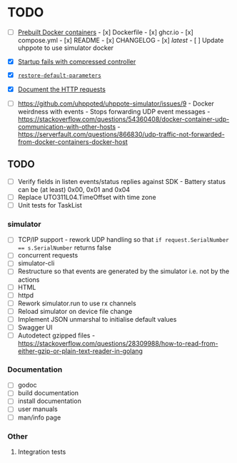 # TODO

- [ ] [Prebuilt Docker containers](https://github.com/uhppoted/uhppoted/issues/47)
       - [x] Dockerfile
       - [x] ghcr.io
       - [x] compose.yml
       - [x] README
       - [x] CHANGELOG
       - [x] _latest_
       - [ ] Update uhppote to use simulator docker

- [x] [Startup fails with compressed controller](https://github.com/uhppoted/uhppote-simulator/issues/12)
- [x] [`restore-default-parameters`](https://github.com/uhppoted/uhppoted/issues/48)
- [x] [Document the HTTP requests](https://github.com/uhppoted/uhppote-simulator/issues/11)

- [ ] https://github.com/uhppoted/uhppote-simulator/issues/9
      - Docker weirdness with events
      - Stops forwarding UDP event messages
      - https://stackoverflow.com/questions/54360408/docker-container-udp-communication-with-other-hosts
      - https://serverfault.com/questions/866830/udp-traffic-not-forwarded-from-docker-containers-docker-host

## TODO

- [ ] Verify fields in listen events/status replies against SDK
      - Battery status can be (at least) 0x00, 0x01 and 0x04
- [ ] Replace UTO311L04.TimeOffset with time zone
- [ ] Unit tests for TaskList

### simulator
- [ ] TCP/IP support
      - rework UDP handling so that `if request.SerialNumber == s.SerialNumber` returns false
- [ ] concurrent requests
- [ ] simulator-cli
- [ ] Restructure so that events are generated by the simulator i.e. not by the actions
- [ ] HTML
- [ ] httpd
- [ ] Rework simulator.run to use rx channels
- [ ] Reload simulator on device file change
- [ ] Implement JSON unmarshal to initialise default values
- [ ] Swagger UI
- [ ] Autodetect gzipped files 
      - https://stackoverflow.com/questions/28309988/how-to-read-from-either-gzip-or-plain-text-reader-in-golang

### Documentation

- [ ] godoc
- [ ] build documentation
- [ ] install documentation
- [ ] user manuals
- [ ] man/info page

### Other

1.  Integration tests
